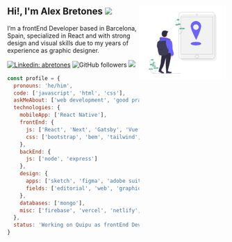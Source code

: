 <h2>
  <img align="right" src="https://raw.githubusercontent.com/AlexBHdez/alexbhdez/master/readme-image-profile.png" width="200">
  Hi!, I'm Alex Bretones <img src="https://media.giphy.com/media/3o7aDbeo34WHHejJ2E/giphy.gif" width="25"/>
</h2>
<p>I’m a frontEnd Developer based in Barcelona, Spain, specialized in React and with strong design and visual skills due to my years of experience as graphic designer.</p>

[![Linkedin: abretones](https://img.shields.io/badge/-alexbhdez-blue?style=flat-square&logo=Linkedin&logoColor=white&link=https://www.linkedin.com/in/abretones/)](https://www.linkedin.com/in/abretones/)
![GitHub followers](https://img.shields.io/github/followers/alexbhdez?label=Follow&style=social)
[![](https://img.shields.io/badge/mail-abhbretones%40gmail.com-red)](mailto:abhbretones@gmail.com)

```js
const profile = {
  pronouns: 'he/him',
  code: ['javascript', 'html', 'css'],
  askMeAbout: ['web development', 'good practices', 'design'],
  technologies: {
    mobileApp: ['React Native'],
    frontEnd: {
      js: ['React', 'Next', 'Gatsby', 'Vue'],
      css: ['bootstrap', 'bem', 'tailwind', 'sass']
    },
    backEnd: {
      js: ['node', 'express']
    },
    design: {
      apps: ['sketch', 'figma', 'adobe suite'],
      fields: ['editorial', 'web', 'graphic', 'branding']
    },
    databases: ['mongo'],
    misc: ['firebase', 'vercel', 'netlify', 'ssr', 'aws']
  },
  status: 'Working on Quipu as frontEnd Developer'
}
```
